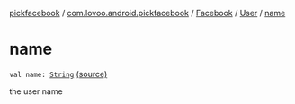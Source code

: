 [pickfacebook](../../../index.md) / [com.lovoo.android.pickfacebook](../../index.md) / [Facebook](../index.md) / [User](index.md) / [name](./name.md)

# name

`val name: `[`String`](https://kotlinlang.org/api/latest/jvm/stdlib/kotlin/-string/index.html) [(source)](https://github.com/lovoo/android-pickpic/blob/master/pickfacebook/pickfacebook/src/main/kotlin/com/lovoo/android/pickfacebook/Facebook.kt#L224)

the user name


